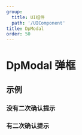 ```yaml
---
group:
  title: UI组件
  path: '/UIComponent'
title: DpModal
order: 50
---
```


# DpModal 弹框

## 示例

### 没有二次确认提示

<code src="./hasTip-false-demo.tsx"></code>

### 有二次确认提示

<code src="./hasTip-true-demo.tsx"></code>
